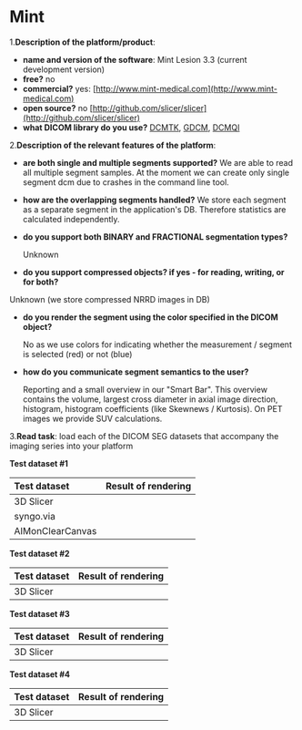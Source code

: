 # Mint

1.**Description of the platform/product**:

* **name and version of the software**: Mint Lesion 3.3 \(current development version\)
* **free?** no
* **commercial?** yes: [http://www.mint-medical.com](http://www.mint-medical.com)
* **open source?** no [http://github.com/slicer/slicer](http://github.com/slicer/slicer)
* **what DICOM library do you use?** [DCMTK](http://dcmtk.org), [GDCM](http://gdcm.sourceforge.net/), [DCMQI](http://github.com/qiicr/dcmqi)

2.**Description of the relevant features of the platform**:

* **are both single and multiple segments supported?** We are able to read all multiple segment samples. At the moment we can create only single segment dcm due to crashes in the command line tool.
* **how are the overlapping segments handled?** We store each segment as a separate segment in the application's DB. Therefore statistics are calculated independently.
* **do you support both BINARY and FRACTIONAL segmentation types?**

  Unknown

*  **do you support compressed objects? if yes - for reading, writing, or for both?** 

  Unknown \(we store compressed NRRD images in DB\)

* **do you render the segment using the color specified in the DICOM object?**

  No as we use colors for indicating whether the measurement / segment is selected \(red\) or not \(blue\)

* **how do you communicate segment semantics to the user?**

  Reporting and a small overview in our "Smart Bar". This overview contains the volume, largest cross diameter in axial image direction, histogram, histogram coefficients \(like Skewnews / Kurtosis\). On PET images we provide SUV calculations.

3.**Read task**: load each of the DICOM SEG datasets that accompany the imaging series into your platform

**Test dataset \#1**

| Test dataset | Result of rendering |
| :--- | :--- |
| 3D Slicer |   |
| syngo.via |   |
| AIMonClearCanvas |   |

**Test dataset \#2**

| Test dataset | Result of rendering |
| :--- | :--- |
| 3D Slicer |   |

**Test dataset \#3**

| Test dataset | Result of rendering |
| :--- | :--- |
| 3D Slicer |   |

**Test dataset \#4**

| Test dataset | Result of rendering |
| :--- | :--- |
| 3D Slicer |   |

